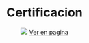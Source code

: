 <div style='text-align:center'>
  <h1>Certificacion</h1>
<img src='https://raw.githubusercontent.com/frann11/proyectos-freecodecamp/main/Dise%C3%B1o%20web%20responsive/certificado.jpg'>
  <a href='https://www.freecodecamp.org/certification/frann11/responsive-web-design'>Ver en pagina</a>
</div>
